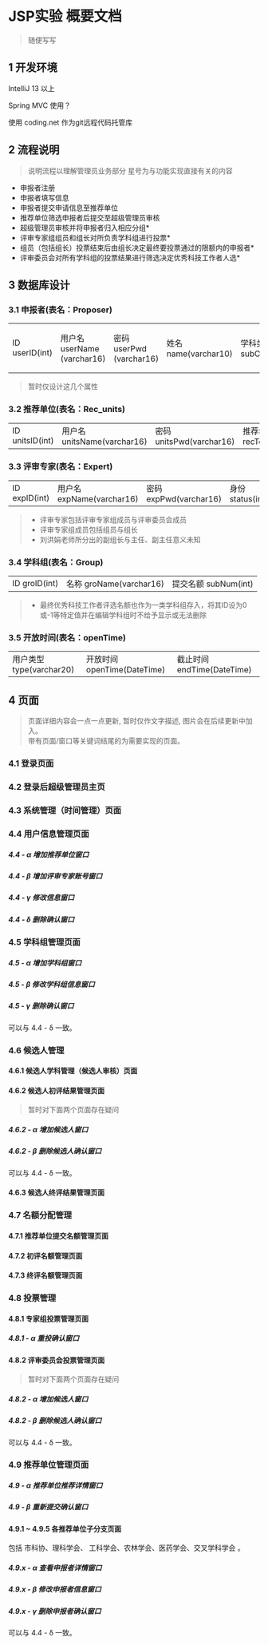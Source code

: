 # JSP实验 概要文档

> 随便写写


## 1 开发环境

IntelliJ 13 以上

Spring MVC 使用？

使用 coding.net 作为git远程代码托管库

## 2 流程说明

> 说明流程以理解管理员业务部分 星号为与功能实现直接有关的内容

* 申报者注册
* 申报者填写信息
* 申报者提交申请信息至推荐单位
* 推荐单位筛选申报者后提交至超级管理员审核
* 超级管理员审核并将申报者归入相应分组*
* 评审专家组组员和组长对所负责学科组进行投票*
* 组员（包括组长）投票结束后由组长决定最终要投票通过的限额内的申报者*
* 评审委员会对所有学科组的投票结果进行筛选决定优秀科技工作者人选*

## 3 数据库设计

### 3.1 申报者(表名：Proposer)

<table>
    <tr>
        <td>ID  userID(int)</td>
        <td>用户名 userName (varchar16)</td>
        <td>密码 userPwd (varchar16)</td>
        <td>姓名 name(varchar10)</td>
        <td>学科类别 subClass(varchar16)</td>
        <td>学科组ID subID(int)</td>
        <td>推荐单位ID recID(int) </td>
        <td>推荐结果 recResult(int 0为同意，1为不同意)</td>
        <td>初评票数 firCount(int) x</td>
        <td>初评结果 firResult(int 0为成功，1为不成功)</td>
        <td>终评结果 lasResult(int 0为成功，1为不成功)</td>
    </tr>
</table>

> 暂时仅设计这几个属性

### 3.2 推荐单位(表名：Rec_units)

<table>
    <tr>
        <td>ID unitsID(int)</td>
        <td>用户名 unitsName(varchar16)</td>
        <td>密码 unitsPwd(varchar16)</td>
        <td>推荐名额 recTotal(int)</td>
    </tr>
</table>

### 3.3 评审专家(表名：Expert)

<table>
    <tr>
        <td>ID expID(int)</td>
        <td>用户名 expName(varchar16)</td>
        <td>密码 expPwd(varchar16)</td>
        <td>身份 status(int)</td>
        <td>学科组ID groupID(int)</td>
    </tr>
</table>

> * 评审专家包括评审专家组成员与评审委员会成员
> * 评审专家组成员包括组员与组长
> * 刘洪娟老师所分出的副组长与主任、副主任意义未知

### 3.4 学科组(表名：Group)

<table>
    <tr>
        <td>ID groID(int)</td>
        <td>名称 groName(varchar16)</td>
        <td>提交名额 subNum(int)</td>
    </tr>
</table>

> * 最终优秀科技工作者评选名额也作为一类学科组存入，将其ID设为0或-1等特定值并在编辑学科组时不给予显示或无法删除

### 3.5 开放时间(表名：openTime)

<table>
    <tr>
        <td>用户类型 type(varchar20)</td>
        <td>开放时间 openTime(DateTime)</td>
        <td>截止时间 endTime(DateTime)</td>
    </tr>
</table>

## 4 页面

> 页面详细内容会一点一点更新, 暂时仅作文字描述, 图片会在后续更新中加入。  
> 带有页面/窗口等关键词结尾的为需要实现的页面。

### 4.1 登录页面

### 4.2 登录后超级管理员主页

### 4.3 系统管理（时间管理）页面

### 4.4 用户信息管理页面

##### 4.4 - α 增加推荐单位窗口

##### 4.4 - β 增加评审专家账号窗口

##### 4.4 - γ 修改信息窗口

##### 4.4 - δ 删除确认窗口

### 4.5 学科组管理页面

##### 4.5 - α 增加学科组窗口

##### 4.5 - β 修改学科组信息窗口

##### 4.5 - γ 删除确认窗口

可以与 4.4 - δ 一致。

### 4.6 候选人管理

#### 4.6.1 候选人学科管理（候选人审核）页面

#### 4.6.2 候选人初评结果管理页面

> 暂时对下面两个页面存在疑问

##### 4.6.2 - α 增加候选人窗口

##### 4.6.2 - β 删除候选人确认窗口

可以与 4.4 - δ 一致。

#### 4.6.3 候选人终评结果管理页面

### 4.7 名额分配管理

#### 4.7.1 推荐单位提交名额管理页面

#### 4.7.2 初评名额管理页面

#### 4.7.3 终评名额管理页面

### 4.8 投票管理

#### 4.8.1 专家组投票管理页面

##### 4.8.1 - α 重投确认窗口

#### 4.8.2 评审委员会投票管理页面

> 暂时对下面两个页面存在疑问

##### 4.8.2 - α 增加候选人窗口

##### 4.8.2 - β 删除候选人确认窗口

可以与 4.4 - δ 一致。

### 4.9 推荐单位管理页面

##### 4.9 - α 推荐单位推荐详情窗口

##### 4.9 - β 重新提交确认窗口

#### 4.9.1 ~ 4.9.5 各推荐单位子分支页面

包括 市科协、理科学会、 工科学会、农林学会、医药学会、交叉学科学会 。

##### 4.9.x - α 查看申报者详情窗口

##### 4.9.x - β 修改申报者信息窗口

##### 4.9.x - γ 删除申报者确认窗口

可以与 4.4 - δ 一致。

